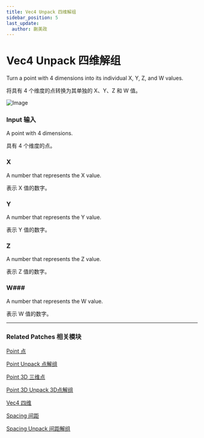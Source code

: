 ```yaml
---
title: Vec4 Unpack 四维解组
sidebar_position: 5
last_update:
  author: 蒯美政
---
```


# Vec4 Unpack 四维解组

Turn a point with 4 dimensions into its individual X, Y, Z, and W values.

将具有 4 个维度的点转换为其单独的 X、Y、Z 和 W 值。

![Image](@site/static/img/docs/Utility/vec4-unpack.png)

### Input 输入

A point with 4 dimensions.

具有 4 个维度的点。

### X

A number that represents the X value.

表示 X 值的数字。

### Y

A number that represents the Y value.

表示 Y 值的数字。

### Z

A number that represents the Z value.

表示 Z 值的数字。

### W### 

A number that represents the W value.

表示 W 值的数字。

------

### Related Patches 相关模块

[Point 点](./Point.md)

[Point Unpack 点解组](./Point%20Unpack.md)

[Point 3D 三维点](./Point%203D.md)

[Point 3D Unpack 3D点解组](./Point%203D%20Unpack.md)

[Vec4 四维](./Vec4.md)

[Spacing 间距](./Spacing.md)

[Spacing Unpack 间距解组](./Spacing%20Unpack.md)
